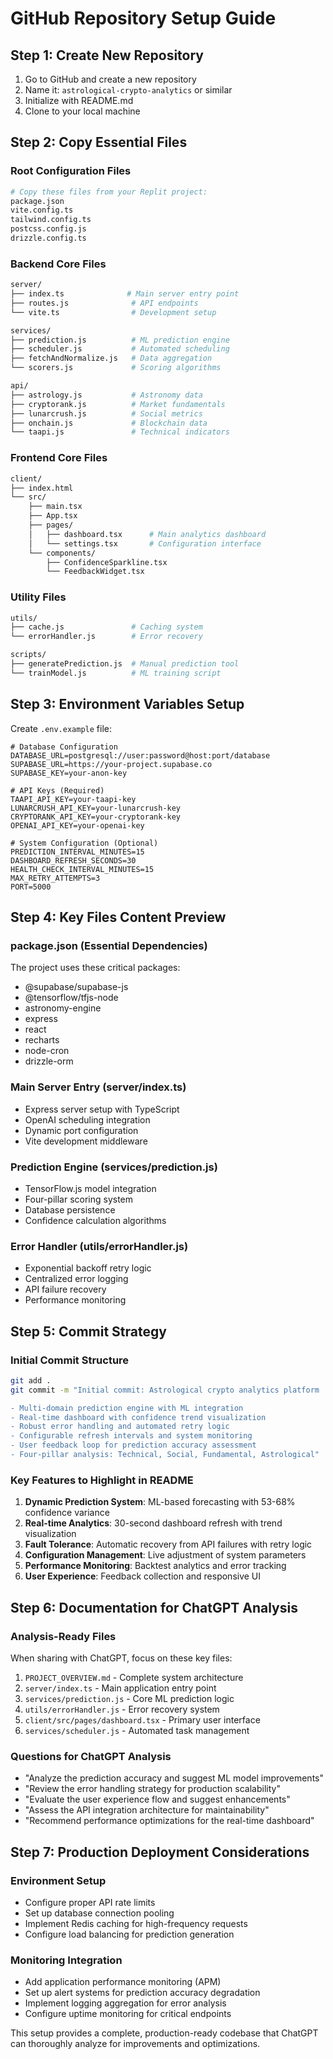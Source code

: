 # GitHub Repository Setup Guide

## Step 1: Create New Repository
1. Go to GitHub and create a new repository
2. Name it: `astrological-crypto-analytics` or similar
3. Initialize with README.md
4. Clone to your local machine

## Step 2: Copy Essential Files

### Root Configuration Files
```bash
# Copy these files from your Replit project:
package.json
vite.config.ts
tailwind.config.ts
postcss.config.js
drizzle.config.ts
```

### Backend Core Files
```bash
server/
├── index.ts              # Main server entry point
├── routes.js              # API endpoints
└── vite.ts                # Development setup

services/
├── prediction.js          # ML prediction engine  
├── scheduler.js           # Automated scheduling
├── fetchAndNormalize.js   # Data aggregation
└── scorers.js             # Scoring algorithms

api/
├── astrology.js           # Astronomy data
├── cryptorank.js          # Market fundamentals
├── lunarcrush.js          # Social metrics
├── onchain.js             # Blockchain data
└── taapi.js               # Technical indicators
```

### Frontend Core Files
```bash
client/
├── index.html
└── src/
    ├── main.tsx
    ├── App.tsx
    ├── pages/
    │   ├── dashboard.tsx      # Main analytics dashboard
    │   └── settings.tsx       # Configuration interface
    └── components/
        ├── ConfidenceSparkline.tsx
        └── FeedbackWidget.tsx
```

### Utility Files
```bash
utils/
├── cache.js               # Caching system
└── errorHandler.js        # Error recovery

scripts/
├── generatePrediction.js  # Manual prediction tool
└── trainModel.js          # ML training script
```

## Step 3: Environment Variables Setup

Create `.env.example` file:
```env
# Database Configuration
DATABASE_URL=postgresql://user:password@host:port/database
SUPABASE_URL=https://your-project.supabase.co
SUPABASE_KEY=your-anon-key

# API Keys (Required)
TAAPI_API_KEY=your-taapi-key
LUNARCRUSH_API_KEY=your-lunarcrush-key
CRYPTORANK_API_KEY=your-cryptorank-key
OPENAI_API_KEY=your-openai-key

# System Configuration (Optional)
PREDICTION_INTERVAL_MINUTES=15
DASHBOARD_REFRESH_SECONDS=30
HEALTH_CHECK_INTERVAL_MINUTES=15
MAX_RETRY_ATTEMPTS=3
PORT=5000
```

## Step 4: Key Files Content Preview

### package.json (Essential Dependencies)
The project uses these critical packages:
- @supabase/supabase-js
- @tensorflow/tfjs-node
- astronomy-engine
- express
- react
- recharts
- node-cron
- drizzle-orm

### Main Server Entry (server/index.ts)
- Express server setup with TypeScript
- OpenAI scheduling integration
- Dynamic port configuration
- Vite development middleware

### Prediction Engine (services/prediction.js)
- TensorFlow.js model integration
- Four-pillar scoring system
- Database persistence
- Confidence calculation algorithms

### Error Handler (utils/errorHandler.js)
- Exponential backoff retry logic
- Centralized error logging
- API failure recovery
- Performance monitoring

## Step 5: Commit Strategy

### Initial Commit Structure
```bash
git add .
git commit -m "Initial commit: Astrological crypto analytics platform

- Multi-domain prediction engine with ML integration
- Real-time dashboard with confidence trend visualization
- Robust error handling and automated retry logic
- Configurable refresh intervals and system monitoring
- User feedback loop for prediction accuracy assessment
- Four-pillar analysis: Technical, Social, Fundamental, Astrological"
```

### Key Features to Highlight in README
1. **Dynamic Prediction System**: ML-based forecasting with 53-68% confidence variance
2. **Real-time Analytics**: 30-second dashboard refresh with trend visualization
3. **Fault Tolerance**: Automatic recovery from API failures with retry logic
4. **Configuration Management**: Live adjustment of system parameters
5. **Performance Monitoring**: Backtest analytics and error tracking
6. **User Experience**: Feedback collection and responsive UI

## Step 6: Documentation for ChatGPT Analysis

### Analysis-Ready Files
When sharing with ChatGPT, focus on these key files:
1. `PROJECT_OVERVIEW.md` - Complete system architecture
2. `server/index.ts` - Main application entry point
3. `services/prediction.js` - Core ML prediction logic
4. `utils/errorHandler.js` - Error recovery system
5. `client/src/pages/dashboard.tsx` - Primary user interface
6. `services/scheduler.js` - Automated task management

### Questions for ChatGPT Analysis
- "Analyze the prediction accuracy and suggest ML model improvements"
- "Review the error handling strategy for production scalability"  
- "Evaluate the user experience flow and suggest enhancements"
- "Assess the API integration architecture for maintainability"
- "Recommend performance optimizations for the real-time dashboard"

## Step 7: Production Deployment Considerations

### Environment Setup
- Configure proper API rate limits
- Set up database connection pooling
- Implement Redis caching for high-frequency requests
- Configure load balancing for prediction generation

### Monitoring Integration
- Add application performance monitoring (APM)
- Set up alert systems for prediction accuracy degradation
- Implement logging aggregation for error analysis
- Configure uptime monitoring for critical endpoints

This setup provides a complete, production-ready codebase that ChatGPT can thoroughly analyze for improvements and optimizations.